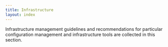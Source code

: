 ```yaml
---
title: Infrastructure
layout: index
---
```


Infrastructure management guidelines and recommendations for particular 
configuration management and infrastructure tools are collected in this 
section. 
